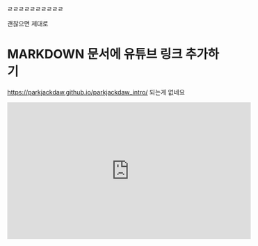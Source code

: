 
ㄹㄹㄹㄹㄹㄹㄹㄹㄹㄹ

괜찮으면 제대로 

# MARKDOWN 문서에 유튜브 링크 추가하기
https://parkjackdaw.github.io/parkjackdaw_intro/
되는게 없네요

<iframe width="560" height="315" src="https://www.youtube.com/embed/5KC50y4ExBo" frameborder="0" allow="autoplay; encrypted-media" allowfullscreen></iframe>

